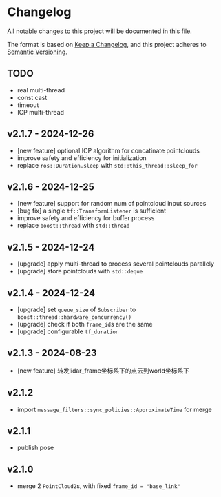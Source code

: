 # Changelog

All notable changes to this project will be documented in this file.

The format is based on [Keep a Changelog](https://keepachangelog.com/en/1.1.0/),
and this project adheres to [Semantic Versioning](https://semver.org/spec/v2.0.0.html).

## TODO
- real multi-thread
- const cast
- timeout
- ICP multi-thread

## v2.1.7 - 2024-12-26
- [new feature] optional ICP algorithm for concatinate pointclouds
- improve safety and efficiency for initialization
- replace `ros::Duration.sleep` with `std::this_thread::sleep_for`

## v2.1.6 - 2024-12-25
- [new feature] support for random num of pointcloud input sources
- [bug fix] a single `tf::TransformListener` is sufficient
- improve safety and efficiency for buffer process
- replace `boost::thread` with `std::thread`

## v2.1.5 - 2024-12-24
- [upgrade] apply multi-thread to process several pointclouds parallely
- [upgrade] store pointclouds with `std::deque`

## v2.1.4 - 2024-12-24
- [upgrade] set `queue_size` of `Subscriber` to `boost::thread::hardware_concurrency()`
- [upgrade] check if both `frame_id`s are the same
- [upgrade] configurable `tf_duration`

## v2.1.3 - 2024-08-23
- [new feature] 转发lidar_frame坐标系下的点云到world坐标系下

## v2.1.2
- import `message_filters::sync_policies::ApproximateTime` for merge

## v2.1.1
- publish pose

## v2.1.0
- merge 2 `PointCloud2`s, with fixed `frame_id = "base_link"`
